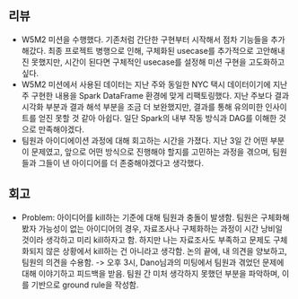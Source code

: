 ## 리뷰
- W5M2 미션을 수행했다. 기존처럼 간단한 구현부터 시작해서 점차 기능들을 추가해갔다. 최종 프로젝트 병행으로 인해, 구체화된 usecase를 추가적으로 고안해내진 못했지만, 시간이 된다면 구체적인 usecase를 설정해 미션 구현을 고도화하고 싶다.
- W5M2 미션에서 사용된 데이터는 지난 주와 동일한 NYC 택시 데이터이기에 지난 주 구현한 내용을 Spark DataFrame 환경에 맞게 리팩토링했다. 지난 주보다 결과 시각화 부분과 결과 해석 부분을 조금 더 보완했지만, 결과를 통해 유의미한 인사이트를 얻진 못할 것 같아 아쉽다. 일단 Spark의 내부 작동 방식과 DAG를 이해한 것으로 만족해야겠다.
- 팀원과 아이디에이션 과정에 대해 회고하는 시간을 가졌다. 지난 3일 간 어떤 부분이 문제였고, 앞으로 어떤 방식으로 진행해야 할지를 고민하는 과정을 겪으며, 팀원들과 그들이 낸 아이디어를 더 존중해야겠다고 생각했다.
## 회고
- Problem: 아이디어를 kill하는 기준에 대해 팀원과 충돌이 발생함. 팀원은 구체화해봤자 가능성이 없는 아이디어의 경우, 자료조사나 구체화하는 과정이 시간 낭비일 것이라 생각하고 미리 kill하자고 함. 하지만 나는 자료조사도 부족하고 문제도 구체화되지 않은 상황에서 kill하는 건 아니라고 생각함. 논의 끝에, 내 의견을 양보하고, 팀원의 의견을 수용함. -> 오후 3시, Dano님과의 미팅에서 팀원과 겪었던 문제에 대해 이야기하고 피드백을 받음. 팀원 간 미처 생각하지 못했던 부분을 파악하며, 이를 기반으로 ground rule을 작성함.
